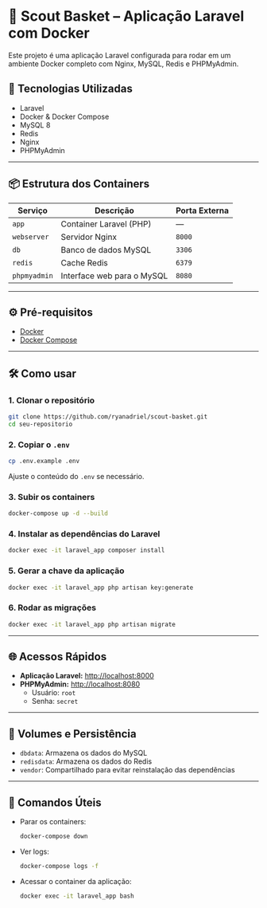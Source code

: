 # 🏀 Scout Basket – Aplicação Laravel com Docker

Este projeto é uma aplicação Laravel configurada para rodar em um ambiente Docker completo com Nginx, MySQL, Redis e PHPMyAdmin.

## 🚀 Tecnologias Utilizadas

- Laravel
- Docker & Docker Compose
- MySQL 8
- Redis
- Nginx
- PHPMyAdmin

---

## 📦 Estrutura dos Containers

| Serviço      | Descrição                         | Porta Externa |
|--------------|-----------------------------------|----------------|
| `app`        | Container Laravel (PHP)           | —              |
| `webserver`  | Servidor Nginx                    | `8000`         |
| `db`         | Banco de dados MySQL              | `3306`         |
| `redis`      | Cache Redis                       | `6379`         |
| `phpmyadmin` | Interface web para o MySQL        | `8080`         |

---

## ⚙️ Pré-requisitos

- [Docker](https://www.docker.com/)
- [Docker Compose](https://docs.docker.com/compose/)

---

## 🛠️ Como usar

### 1. Clonar o repositório

```bash
git clone https://github.com/ryanadriel/scout-basket.git
cd seu-repositorio
```

### 2. Copiar o `.env`

```bash
cp .env.example .env
```

Ajuste o conteúdo do `.env` se necessário.

### 3. Subir os containers

```bash
docker-compose up -d --build
```

### 4. Instalar as dependências do Laravel

```bash
docker exec -it laravel_app composer install
```

### 5. Gerar a chave da aplicação

```bash
docker exec -it laravel_app php artisan key:generate
```

### 6. Rodar as migrações

```bash
docker exec -it laravel_app php artisan migrate
```

---

## 🌐 Acessos Rápidos

- **Aplicação Laravel:** [http://localhost:8000](http://localhost:8000)
- **PHPMyAdmin:** [http://localhost:8080](http://localhost:8080)
    - Usuário: `root`
    - Senha: `secret`

---

## 📁 Volumes e Persistência

- `dbdata`: Armazena os dados do MySQL
- `redisdata`: Armazena os dados do Redis
- `vendor`: Compartilhado para evitar reinstalação das dependências

---

## 🧹 Comandos Úteis

- Parar os containers:
  ```bash
  docker-compose down
  ```

- Ver logs:
  ```bash
  docker-compose logs -f
  ```

- Acessar o container da aplicação:
  ```bash
  docker exec -it laravel_app bash
  ```

